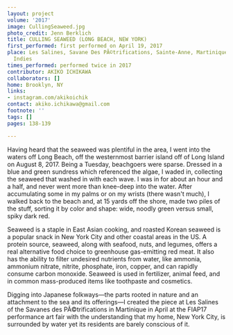 ```yaml
---
layout: project
volume: '2017'
image: CullingSeaweed.jpg
photo_credit: Jenn Berklich
title: CULLING SEAWEED (LONG BEACH, NEW YORK)
first_performed: first performed on April 19, 2017
place: Les Salines, Savane Des PÃ©trifications, Sainte-Anne, Martinique, French West
  Indies
times_performed: performed twice in 2017
contributor: AKIKO ICHIKAWA
collaborators: []
home: Brooklyn, NY
links:
- instagram.com/akikoichik
contact: akiko.ichikawa@gmail.com
footnote: ''
tags: []
pages: 138-139

---
```


Having heard that the seaweed was plentiful in the area, I went into the waters off Long Beach, off the westernmost barrier island off of Long Island on August 8, 2017. Being a Tuesday, beachgoers were sparse. Dressed in a blue and green sundress which referenced the algae, I waded in, collecting the seaweed that washed in with each wave. I was in for about an hour and a half, and never went more than knee-deep into the water. After accumulating some in my palms or on my wrists (there wasn't much), I walked back to the beach and, at 15 yards off the shore, made two piles of the stuff, sorting it by color and shape: wide, noodly green versus small, spiky dark red.

Seaweed is a staple in East Asian cooking, and roasted Korean seaweed is a popular snack in New York City and other coastal areas in the US. A protein source, seaweed, along with seafood, nuts, and legumes, offers a real alternative food choice to greenhouse gas-emitting red meat. It also has the ability to filter undesired nutrients from water, like ammonia, ammonium nitrate, nitrite, phosphate, iron, copper, and can rapidly consume carbon monoxide. Seaweed is used in fertilizer, animal feed, and in common mass-produced items like toothpaste and cosmetics.

Digging into Japanese folkways—the parts rooted in nature and an attachment to the sea and its offerings—I created the piece at Les Salines of the Savanes des PÃ©trifications in Martinique in April at the FIAP17 performance art fair with the understanding that my home, New York City, is surrounded by water yet its residents are barely conscious of it.
